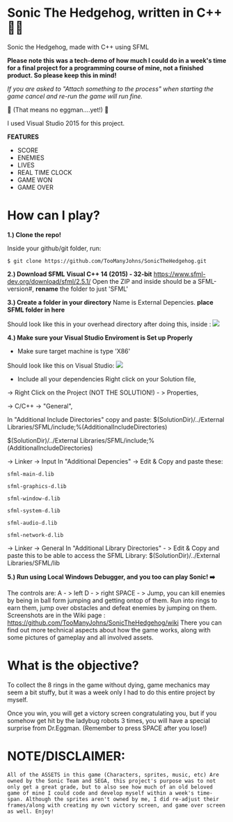 # Sonic The Hedgehog, written in C++ 🦔💎
Sonic the Hedgehog, made with C++ using SFML

**Please note this was a tech-demo of how much I could do in a week's time for a final project for a programming course of mine, not a finished product. So please keep this in mind!**

*If you are asked to "Attach something to the process" when starting the game cancel and re-run the game will run fine.*

🥚 (That means no eggman....yet!) 🥚

I used Visual Studio 2015 for this project.

**FEATURES**
- SCORE
- ENEMIES
- LIVES
- REAL TIME CLOCK
- GAME WON
- GAME OVER

# How can I play?

**1.) Clone the repo!**

Inside your github/git folder, run:

`$ git clone https://github.com/TooManyJohns/SonicTheHedgehog.git`

**2.) Download SFML**
**Visual C++ 14 (2015) - 32-bit**
https://www.sfml-dev.org/download/sfml/2.5.1/
Open the ZIP and inside should be a SFML-version#, **rename** the folder to just 'SFML'

**3.) Create a folder in your directory**
Name is External Depencies. **place SFML folder in here**

Should look like this in your overhead directory after doing this, inside :
![](https://i.imgur.com/oyM0D1t.png)

**4.) Make sure your Visual Studio Enviroment is Set up Properly**

- Make sure target machine is type 'X86'

Should look like this on Visual Studio:
![](https://i.imgur.com/qK5gnGw.png)


- Include all your dependencies
Right click on your Solution file,

-> Right Click on the Project (NOT THE SOLUTION!) - > Properties, 

-> C/C++ -> "General",

In "Additional Include Directories" copy and paste: $(SolutionDir)/../External Libraries/SFML/include;%(AdditionalIncludeDirectories)

$(SolutionDir)/../External Libraries/SFML/include;%(AdditionalIncludeDirectories)

-> Linker -> Input
In "Additional Depencies" -> Edit & Copy and paste these:

`sfml-main-d.lib`

`sfml-graphics-d.lib`

`sfml-window-d.lib`

`sfml-system-d.lib`

`sfml-audio-d.lib`

`sfml-network-d.lib`

-> Linker -> General
In "Additional Library Directories" - > Edit & Copy and paste this to be able to access the SFML Library:
$(SolutionDir)/../External Libraries/SFML/lib

**5.) Run using Local Windows Debugger, and you too can play Sonic! ➡️**

The controls are:
A - > left
D - > right
SPACE - > Jump, you can kill enemies by being in ball form jumping and getting ontop of them.
Run into rings to earn them, jump over obstacles and defeat enemies by jumping on them. Screenshots are in the Wiki page : https://github.com/TooManyJohns/SonicTheHedgehog/wiki
There you can find out more technical aspects about how the game works, along with some pictures of gameplay and all involved assets.

# What is the objective?

To collect the 8 rings in the game without dying, game mechanics may seem a bit stuffy, but it was a week only I had to do this entire project by myself.

Once you win, you will get a victory screen congratulating you, but if you somehow get hit by the ladybug robots 3 times, you will have a special surprise from Dr.Eggman. (Remember to press SPACE after you lose!)

# NOTE/DISCLAIMER:
`All of the ASSETS in this game (Characters, sprites, music, etc) Are owned by the Sonic Team and SEGA, this project's purpose was to not only get a great grade, but to also see how much of an old beloved game of mine I could code and develop myself within a week's time-span. Although the sprites aren't owned by me, I did re-adjust their frames/along with creating my own victory screen, and game over screen as well. Enjoy!`
